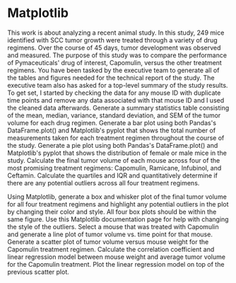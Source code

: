 # Matplotlib

This work is about analyzing a recent animal study. In this study, 249 mice identified with SCC tumor growth were treated through a variety of drug regimens. Over the course of 45 days, tumor development was observed and measured. The purpose of this study was to compare the performance of Pymaceuticals' drug of interest, Capomulin, versus the other treatment regimens. You have been tasked by the executive team to generate all of the tables and figures needed for the technical report of the study. The executive team also has asked for a top-level summary of the study results.
To get set, I started by checking the data for any mouse ID with duplicate time points and remove any data associated with that mouse ID and I used the cleaned data afterwards.
Generate a summary statistics table consisting of the mean, median, variance, standard deviation, and SEM of the tumor volume for each drug regimen.
Generate a bar plot using both Pandas's DataFrame.plot() and Matplotlib's pyplot that shows the total number of measurements taken for each treatment regimen throughout the course of the study.
Generate a pie plot using both Pandas's DataFrame.plot() and Matplotlib's pyplot that shows the distribution of female or male mice in the study.
Calculate the final tumor volume of each mouse across four of the most promising treatment regimens: Capomulin, Ramicane, Infubinol, and Ceftamin. Calculate the quartiles and IQR and quantitatively determine if there are any potential outliers across all four treatment regimens.

Using Matplotlib, generate a box and whisker plot of the final tumor volume for all four treatment regimens and highlight any potential outliers in the plot by changing their color and style. All four box plots should be within the same figure. Use this Matplotlib documentation page for help with changing the style of the outliers.
Select a mouse that was treated with Capomulin and generate a line plot of tumor volume vs. time point for that mouse.
Generate a scatter plot of tumor volume versus mouse weight for the Capomulin treatment regimen.
Calculate the correlation coefficient and linear regression model between mouse weight and average tumor volume for the Capomulin treatment. Plot the linear regression model on top of the previous scatter plot.
